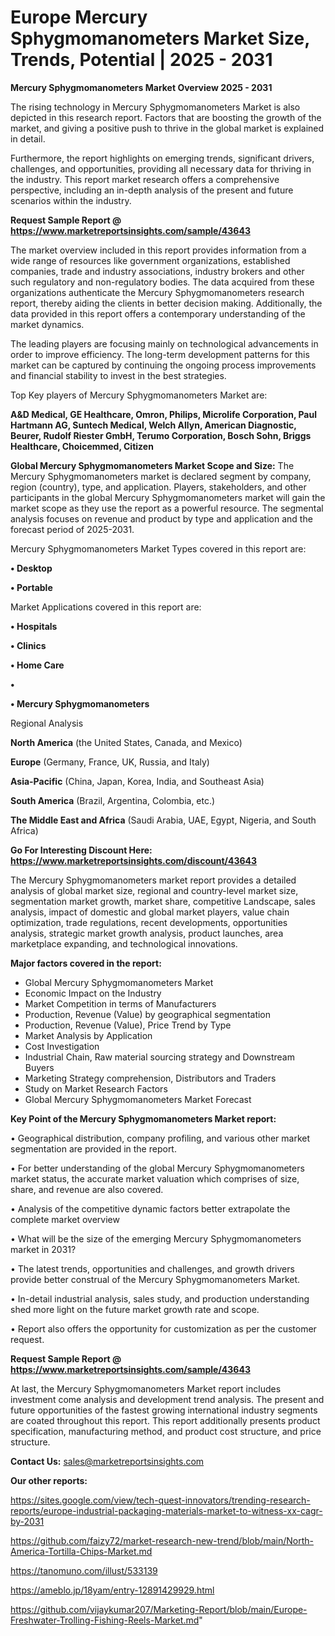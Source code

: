 # Europe Mercury Sphygmomanometers Market Size, Trends, Potential | 2025 - 2031

<Strong> Mercury Sphygmomanometers Market Overview 2025 - 2031</strong>

The rising technology in Mercury Sphygmomanometers Market is also depicted in this research report. Factors that are boosting the growth of the market, and giving a positive push to thrive in the global market is explained in detail.

Furthermore, the report highlights on emerging trends, significant drivers, challenges, and opportunities, providing all necessary data for thriving in the industry. This report market research offers a comprehensive perspective, including an in-depth analysis of the present and future scenarios within the industry.

<strong>Request Sample Report @ <a href=https://www.marketreportsinsights.com/sample/43643>https://www.marketreportsinsights.com/sample/43643</a></strong>

The market overview included in this report provides information from a wide range of resources like government organizations, established companies, trade and industry associations, industry brokers and other such regulatory and non-regulatory bodies. The data acquired from these organizations authenticate the Mercury Sphygmomanometers research report, thereby aiding the clients in better decision making. Additionally, the data provided in this report offers a contemporary understanding of the market dynamics.

The leading players are focusing mainly on technological advancements in order to improve efficiency. The long-term development patterns for this market can be captured by continuing the ongoing process improvements and financial stability to invest in the best strategies.

Top Key players of Mercury Sphygmomanometers Market are:

<strong>A&D Medical, GE Healthcare, Omron, Philips, Microlife Corporation, Paul Hartmann AG, Suntech Medical, Welch Allyn, American Diagnostic, Beurer, Rudolf Riester GmbH, Terumo Corporation, Bosch Sohn, Briggs Healthcare, Choicemmed, Citizen</strong>

<strong><b>Global Mercury Sphygmomanometers Market Scope and Size:</b></strong>
The Mercury Sphygmomanometers market is declared segment by company, region (country), type, and application. Players, stakeholders, and other participants in the global Mercury Sphygmomanometers market will gain the market scope as they use the report as a powerful resource. The segmental analysis focuses on revenue and product by type and application and the forecast period of 2025-2031.

Mercury Sphygmomanometers Market Types covered in this report are:

<strong>•  Desktop

•  Portable</strong>

Market Applications covered in this report are:

<strong>•  Hospitals

•  Clinics

•  Home Care

•  

•  Mercury Sphygmomanometers</strong> 

Regional Analysis

<strong>North America</strong> (the United States, Canada, and Mexico)

<strong>Europe</strong> (Germany, France, UK, Russia, and Italy)

<strong>Asia-Pacific</strong> (China, Japan, Korea, India, and Southeast Asia)

<strong>South America</strong> (Brazil, Argentina, Colombia, etc.)

<strong>The Middle East and Africa</strong> (Saudi Arabia, UAE, Egypt, Nigeria, and South Africa)

<strong>Go For Interesting Discount Here: <a href=https://www.marketreportsinsights.com/discount/43643>https://www.marketreportsinsights.com/discount/43643</a></strong>

The Mercury Sphygmomanometers market report provides a detailed analysis of global market size, regional and country-level market size, segmentation market growth, market share, competitive Landscape, sales analysis, impact of domestic and global market players, value chain optimization, trade regulations, recent developments, opportunities analysis, strategic market growth analysis, product launches, area marketplace expanding, and technological innovations.

<strong><b>Major factors covered in the report:</b></strong>
<ul>
  <li>Global Mercury Sphygmomanometers Market </li>
  <li>Economic Impact on the Industry</li>
  <li>Market Competition in terms of Manufacturers</li>
  <li>Production, Revenue (Value) by geographical segmentation</li>
  <li>Production, Revenue (Value), Price Trend by Type</li>
  <li>Market Analysis by Application</li>
  <li>Cost Investigation</li>
  <li>Industrial Chain, Raw material sourcing strategy and Downstream Buyers</li>
  <li>Marketing Strategy comprehension, Distributors and Traders</li>
  <li>Study on Market Research Factors</li>
  <li>Global Mercury Sphygmomanometers Market Forecast</li>
</ul>

<strong><b>Key Point of the Mercury Sphygmomanometers Market report:</b></strong>

• Geographical distribution, company profiling, and various other market segmentation are provided in the report.

• For better understanding of the global Mercury Sphygmomanometers market status, the accurate market valuation which comprises of size, share, and revenue are also covered.

• Analysis of the competitive dynamic factors better extrapolate the complete market overview

• What will be the size of the emerging Mercury Sphygmomanometers market in 2031?

• The latest trends, opportunities and challenges, and growth drivers provide better construal of the Mercury Sphygmomanometers Market.

• In-detail industrial analysis, sales study, and production understanding shed more light on the future market growth rate and scope.

• Report also offers the opportunity for customization as per the customer request.

<strong>Request Sample Report @ <a href=https://www.marketreportsinsights.com/sample/43643>https://www.marketreportsinsights.com/sample/43643</a></strong>

At last, the Mercury Sphygmomanometers Market report includes investment come analysis and development trend analysis. The present and future opportunities of the fastest growing international industry segments are coated throughout this report. This report additionally presents product specification, manufacturing method, and product cost structure, and price structure.

<strong>Contact Us:</strong>
sales@marketreportsinsights.com

<strong>Our other reports:</strong>

<a href=https://sites.google.com/view/tech-quest-innovators/trending-research-reports/europe-industrial-packaging-materials-market-to-witness-xx-cagr-by-2031>https://sites.google.com/view/tech-quest-innovators/trending-research-reports/europe-industrial-packaging-materials-market-to-witness-xx-cagr-by-2031</a>

<a href=https://github.com/faizy72/market-research-new-trend/blob/main/North-America-Tortilla-Chips-Market.md>https://github.com/faizy72/market-research-new-trend/blob/main/North-America-Tortilla-Chips-Market.md</a>

<a href=https://tanomuno.com/illust/533139>https://tanomuno.com/illust/533139</a>

<a href=https://ameblo.jp/18yam/entry-12891429929.html>https://ameblo.jp/18yam/entry-12891429929.html</a>

<a href=https://github.com/vijaykumar207/Marketing-Report/blob/main/Europe-Freshwater-Trolling-Fishing-Reels-Market.md>https://github.com/vijaykumar207/Marketing-Report/blob/main/Europe-Freshwater-Trolling-Fishing-Reels-Market.md</a>"
